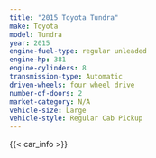 ```yaml
---
title: "2015 Toyota Tundra"
make: Toyota
model: Tundra
year: 2015
engine-fuel-type: regular unleaded
engine-hp: 381
engine-cylinders: 8
transmission-type: Automatic
driven-wheels: four wheel drive
number-of-doors: 2
market-category: N/A
vehicle-size: Large
vehicle-style: Regular Cab Pickup
---
```


{{< car_info >}}
